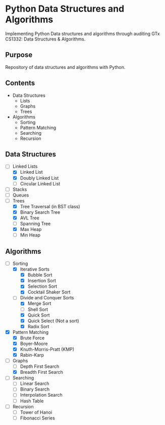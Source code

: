 # Python Data Structures and Algorithms
Implementing Python Data structures and algorithms through auditing GTx CS1332: Data Structures & Algorithms. 

## Purpose
Repository of data structures and algorithms with Python.

## Contents
* Data Structures
  * Lists
  * Graphs
  * Trees
* Algorithms
  * Sorting
  * Pattern Matching
  * Searching
  * Recursion

## Data Structures
- [ ] Linked Lists
  - [x] Linked List
  - [x] Doubly Linked List
  - [ ] Circular Linked List
- [ ] Stacks
- [ ] Queues
- [ ] Trees
  - [x] Tree Traversal (in BST class)
  - [x] Binary Search Tree
  - [x] AVL Tree
  - [ ] Spanning Tree
  - [x] Max Heap
  - [ ] Min Heap

## Algorithms
- [ ] Sorting
  - [x] Iterative Sorts
    - [x] Bubble Sort
    - [x] Insertion Sort
    - [x] Selection Sort
    - [x] Cocktail Shaker Sort
  - [ ] Divide and Conquer Sorts
    - [x] Merge Sort
    - [ ] Shell Sort
    - [x] Quick Sort
    - [x] Quick Select (Not a sort)
    - [x] Radix Sort
- [x] Pattern Matching
  - [x] Brute Force
  - [x] Boyer-Moore
  - [x] Knuth-Morris-Pratt (KMP)
  - [x] Rabin-Karp
- [ ] Graphs
  - [ ] Depth First Search
  - [x] Breadth First Search
- [ ] Searching
  - [ ] Linear Search
  - [ ] Binary Search
  - [ ] Interpolation Search
  - [ ] Hash Table
- [ ] Recursion
  - [ ] Tower of Hanoi
  - [ ] Fibonacci Series
